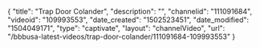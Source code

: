 {
    "title": "Trap Door Colander",
    "description": "",
    "channelid": "111091684",
    "videoid": "109993553",
    "date_created": "1502523451",
    "date_modified": "1504049171",
    "type": "captivate",
    "layout": "channelVideo",
    "url": "\/bbbusa-latest-videos\/trap-door-colander\/111091684-109993553"
}